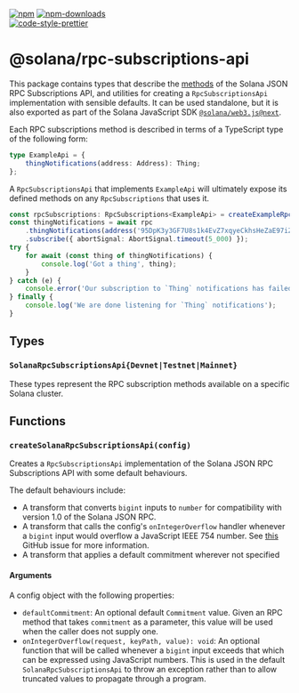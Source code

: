 [![npm][npm-image]][npm-url]
[![npm-downloads][npm-downloads-image]][npm-url]
<br />
[![code-style-prettier][code-style-prettier-image]][code-style-prettier-url]

[code-style-prettier-image]: https://img.shields.io/badge/code_style-prettier-ff69b4.svg?style=flat-square
[code-style-prettier-url]: https://github.com/prettier/prettier
[npm-downloads-image]: https://img.shields.io/npm/dm/@solana/rpc-subscriptions-api/next.svg?style=flat
[npm-image]: https://img.shields.io/npm/v/@solana/rpc-subscriptions-api/next.svg?style=flat
[npm-url]: https://www.npmjs.com/package/@solana/rpc-subscriptions-api/v/next

# @solana/rpc-subscriptions-api

This package contains types that describe the [methods](https://solana.com/docs/rpc/websocket) of the Solana JSON RPC Subscriptions API, and utilities for creating a `RpcSubscriptionsApi` implementation with sensible defaults. It can be used standalone, but it is also exported as part of the Solana JavaScript SDK [`@solana/web3.js@next`](https://github.com/anza-xyz/solana-web3.js/tree/main/packages/library).

Each RPC subscriptions method is described in terms of a TypeScript type of the following form:

```ts
type ExampleApi = {
    thingNotifications(address: Address): Thing;
};
```

A `RpcSubscriptionsApi` that implements `ExampleApi` will ultimately expose its defined methods on any `RpcSubscriptions` that uses it.

```ts
const rpcSubscriptions: RpcSubscriptions<ExampleApi> = createExampleRpcSubscriptions(/* ... */);
const thingNotifications = await rpc
    .thingNotifications(address('95DpK3y3GF7U8s1k4EvZ7xqyeCkhsHeZaE97iZpHUGMN'))
    .subscribe({ abortSignal: AbortSignal.timeout(5_000) });
try {
    for await (const thing of thingNotifications) {
        console.log('Got a thing', thing);
    }
} catch (e) {
    console.error('Our subscription to `Thing` notifications has failed', e);
} finally {
    console.log('We are done listening for `Thing` notifications');
}
```

## Types

### `SolanaRpcSubscriptionsApi{Devnet|Testnet|Mainnet}`

These types represent the RPC subscription methods available on a specific Solana cluster.

## Functions

### `createSolanaRpcSubscriptionsApi(config)`

Creates a `RpcSubscriptionsApi` implementation of the Solana JSON RPC Subscriptions API with some default behaviours.

The default behaviours include:

-   A transform that converts `bigint` inputs to `number` for compatibility with version 1.0 of the Solana JSON RPC.
-   A transform that calls the config's `onIntegerOverflow` handler whenever a `bigint` input would overflow a JavaScript IEEE 754 number. See [this](https://github.com/solana-labs/solana-web3.js/issues/1116) GitHub issue for more information.
-   A transform that applies a default commitment wherever not specified

#### Arguments

A config object with the following properties:

-   `defaultCommitment`: An optional default `Commitment` value. Given an RPC method that takes `commitment` as a parameter, this value will be used when the caller does not supply one.
-   `onIntegerOverflow(request, keyPath, value): void`: An optional function that will be called whenever a `bigint` input exceeds that which can be expressed using JavaScript numbers. This is used in the default `SolanaRpcSubscriptionsApi` to throw an exception rather than to allow truncated values to propagate through a program.
